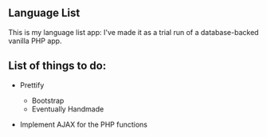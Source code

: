 ## Language List

This is my language list app: I've made it as a trial run of a database-backed vanilla PHP app.

## List of things to do:

* Prettify
  * Bootstrap
  * Eventually Handmade

* Implement AJAX for the PHP functions